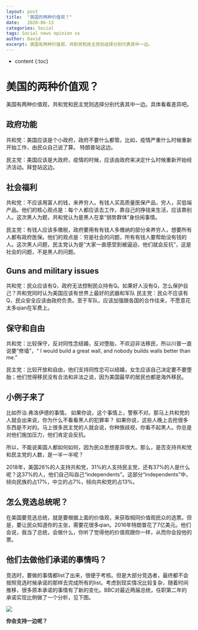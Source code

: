 ```yaml
---
layout: post
title:  "美国的两种价值观？"
date:   2020-06-13
categories: Social
tags: Social news opinion us
author: David
excerpt: 美国有两种价值观，共和党和民主党则选择分别代表其中一边。
---
```


* content
{:toc}
# 美国的两种价值观？

美国有两种价值观，共和党和民主党则选择分别代表其中一边。具体看看差异吧。

## 政府功能

共和党：美国应该是个小政府，政府不要什么都管。比如，疫情严重什么时候重新开始工作，由民众自己说了算。 特朗普站这边。

民主党：美国应该是大政府，疫情的时候，应该由政府来决定什么时候重新开始经济活动。拜登站这边。

## 社会福利

共和党：不应该用富人的钱，来养穷人。有钱人买高质量医保产品，穷人，买低端产品。他们的核心观点是：每个人都应该去工作，靠自己的挣钱来生活，应该靠别人。这次黑人为题，共和党认为是黑人在拿“弱势群体”身份闹事情。

民主党：有钱人应该多缴税，政府要用有有钱人多缴纳的部分来养穷人，想要所有人都有政府医保。他们的观点是：穷是社会的问题，所有有钱人要帮助没有钱的人。这次黑人问题，民主党认为是“大家一直感受到被逼迫，他们就会反抗”，这是社会的问题，不是黑人的问题。

## Guns and military issues

共和党：民众应该有Q，政府无法控制民众持有Q。如果好人没有Q，怎么保护自己？共和党同时认为美国应该有世界上最好的武器和军队
民主党：民众不应该有Q，民众安全应该由政府负责。至于军队，应该加强跟各国的合作往来，不愿意花太多qian在军费上。



## 保守和自由

共和党：比较保守，反对同性念结婚，反对堕胎，不欢迎非法移民，所以川普一直说要“修墙”，“ I would build a great wall, and nobody builds walls better than me.”

民主党：比较开放和自由，他们支持同性恋可以结婚，女生应该自己决定要不要堕胎；他们觉得移民没有合法和非法之说，因为美国最早的居民也都是海外移民。



## 小例子来了

比如乔治.弗洛伊德的事情。
如果你说，这个事情上，警察不对。那马上共和党的人就会出来说，你为什么不看看黑人的犯罪率？
如果你说，这些人晚上去抢很多东西是不对的。马上很多民主党的人就会说，你种族歧视，你看不起黑人。你总是对他们施加压力，他们肯定会反抗。

所以，不能说美国人都如何如何，因为民众思想差异很大。那么，是否支持共和党和民主党的人数，是一半一半呢？

2018年，美国26%的人支持共和党，31%的人支持民主党，还有37%的人是什么呢？这37%的人，他们自己叫自己“independents”。这部分“independents”中，倾向民族的占17%，中立的占7%，倾向共和党的占13%。



## 怎么竞选总统呢？

在美国要竞选总统，就是要根据上面的价值观，来获取相同价值观民众的选票。但是，要让民众知道你的主张，需要花很多qian。2016年特朗普花了7亿美元。他们会说，我当了总统，会做什么，你听了觉得他的价值观跟你一样，从而你会投他的票。



## 他们去做他们承诺的事情吗？

竞选时，要做的事情都list了出来，很便于考核。但是大部分竞选者，最终都不会按照竞选时候承诺的那样去完成所有的list。考虑到现实情况比较复杂，随着时间推移，很多原本承诺的事情有了新的变化。BBC对最近两届总统，任职第二年的承诺实现比例做了一个分析，见下图。

![](https://i.imgur.com/ON0V6aL.png)



**你会支持一边呢？**
